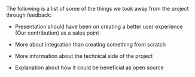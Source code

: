 The following is a list of some of the things we took away from the project through feedback:

  * Presentation should have been on creating a better user experience (Our contribution) as a sales point

  * More about integration than creating something from scratch

  * More information about the technical side of the project

  * Explanation about how it could be beneficial as open source